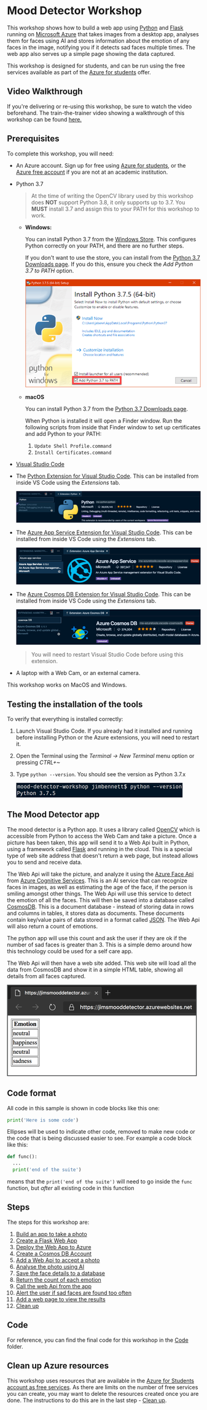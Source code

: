 # Mood Detector Workshop

This workshop shows how to build a web app using [Python](https://www.python.org) and [Flask](http://flask.pocoo.org) running on [Microsoft Azure](https://azure.microsoft.com/free/students/?WT.mc_id=pythonworkshop-github-jabenn) that takes images from a desktop app, analyses them for faces using AI and stores information about the emotion of any faces in the image, notifying you if it detects sad faces multiple times. The web app also serves up a simple page showing the data captured.

This workshop is designed for students, and can be run using the free services available as part of the [Azure for students](https://azure.microsoft.com/free/students/?WT.mc_id=pythonworkshop-github-jabenn) offer.

## Video Walkthrough

If you're delivering or re-using this workshop, be sure to watch the video beforehand. The train-the-trainer video showing a walkthrough of this workshop can be found [here.](https://www.youtube.com/watch?v=_Cg2MlVByJQ&feature=youtu.be)

## Prerequisites

To complete this workshop, you will need:

* An Azure account. Sign up for free using [Azure for students](https://azure.microsoft.com/free/students/?WT.mc_id=pythonworkshop-github-jabenn), or the [Azure free account](https://azure.microsoft.com/free/?WT.mc_id=pythonworkshop-github-jabenn) if you are not at an academic institution.

* Python 3.7
  
  > At the time of writing the OpenCV library used by this workshop does **NOT** support Python 3.8, it only supports up to 3.7. You **MUST** install 3.7 and assign this to your PATH for this workshop to work.

  * **Windows:**

    You can install Python 3.7 from the [Windows Store](https://www.microsoft.com/en-us/p/python-37/9nj46sx7x90p?activetab=pivot:overviewtab). This configures Python correctly on your PATH, and there are no further steps.

    If you don't want to use the store, you can install from the [Python 3.7 Downloads page](https://www.python.org/downloads/release/python-375/). If you do this, ensure you check the *Add Python 3.7 to PATH* option.

    ![The python installer dialog highlighting the Add Python 3.7 to PATH option](./Images/PythonInstaller.png)

  * **macOS**
  
    You can install Python 3.7 from the [Python 3.7 Downloads page](https://www.python.org/downloads/release/python-375/).

    When Python is installed it will open a Finder window. Run the following scripts from inside that Finder window to set up certificates and add Python to your PATH:

    1. `Update Shell Profile.command`
    1. `Install Certificates.command`

* [Visual Studio Code](https://code.visualstudio.com/?WT.mc_id=pythonworkshop-github-jabenn)

* The [Python Extension for Visual Studio Code](https://marketplace.visualstudio.com/itemdetails?itemName=ms-python.python&WT.mc_id=pythonworkshop-github-jabenn). This can be installed from inside VS Code using the *Extensions* tab.
  
  ![The Python extension in Visual Studio Code](./Images/PythonExtension.png)

* The [Azure App Service Extension for Visual Studio Code](https://marketplace.visualstudio.com/itemdetails?itemName=ms-azuretools.vscode-azureappservice&WT.mc_id=pythonworkshop-github-jabenn). This can be installed from inside VS Code using the *Extensions* tab.
  
  ![The Azure App Service extension in Visual Studio Code](./Images/AppServiceExtension.png)

* The [Azure Cosmos DB Extension for Visual Studio Code](https://marketplace.visualstudio.com/itemdetails?itemName=ms-azuretools.vscode-cosmosdb&WT.mc_id=pythonworkshop-github-jabenn). This can be installed from inside VS Code using the *Extensions* tab.
  
  ![The Cosmos DB extension in Visual Studio Code](./Images/CosmosExtension.png)

  > You will need to restart Visual Studio Code before using this extension.

* A laptop with a Web Cam, or an external camera.

This workshop works on MacOS and Windows.

## Testing the installation of the tools

To verify that everything is installed correctly:

1. Launch Visual Studio Code. If you already had it installed and running before installing Python or the Azure extensions, you will need to restart it.
2. Open the Terminal using the *Terminal -> New Terminal* menu option or pressing *CTRL+~*
3. Type `python --version`. You should see the version as Python 3.7.x

   ![The VS Code Terminal showing a Python version of 3.7.5](./Images/PythonVersion.png)

## The Mood Detector app

The mood detector is a Python app. It uses a library called [OpenCV](https://opencv.org) which is accessible from Python to access the Web Cam and take a picture. Once a picture has been taken, this app will send it to a Web Api built in Python, using a framework called [Flask](http://flask.pocoo.org) and running in the cloud. This is a special type of web site address that doesn't return a web page, but instead allows you to send and receive data.

The Web Api will take the picture, and analyze it using the [Azure Face Api](https://azure.microsoft.com/services/cognitive-services/face/?WT.mc_id=pythonworkshop-github-jabenn) from [Azure Cognitive Services](https://azure.microsoft.com/services/cognitive-services/?WT.mc_id=pythonworkshop-github-jabenn). This is an AI service that can recognize faces in images, as well as estimating the age of the face, if the person is smiling amongst other things. The Web Api will use this service to detect the emotion of all the faces. This will then be saved into a database called [CosmosDB](https://azure.microsoft.com/services/cosmos-db/?WT.mc_id=pythonworkshop-github-jabenn). This is a document database - instead of storing data in rows and columns in tables, it stores data as documents. These documents contain key/value pairs of data stored in a format called [JSON](https://www.json.org). The Web Api will also return a count of emotions.

The python app will use this count and ask the user if they are ok if the number of sad faces is greater than 3. This is a simple demo around how this technology could be used for a self care app.

The Web Api will then have a web site added. This web site will load all the data from CosmosDB and show it in a simple HTML table, showing all details from all faces captured.

![The web app showing a page with a table showing the detected emotions with 4 rows](./Images/RunningWebsite.png)

## Code format

All code in this sample is shown in code blocks like this one:

```python
print('Here is some code')
```

Ellipses will be used to indicate other code, removed to make new code or the code that is being discussed easier to see. For example a code block like this:

```python
def func():
  ...
  print('end of the suite')
```

means that the `print('end of the suite')` will need to go inside the `func` function, but *after* all existing code in this function

## Steps

The steps for this workshop are:

1. [Build an app to take a photo](./Steps/BuildAnAppToTakeAPhoto.md)
2. [Create a Flask Web App](./Steps/CreateAFlaskWebApp.md)
3. [Deploy the Web App to Azure](./Steps/DeployTheWebAppToTheCloud.md)
4. [Create a Cosmos DB Account](./Steps/CreateACosmosDbAccount.md)
5. [Add a Web Api to accept a photo](./Steps/AddWebApi.md)
6. [Analyse the photo using AI](./Steps/AnalyseThePhotoUsingAI.md)
7. [Save the face details to a database](./Steps/SaveTheResultsToADatabase.md)
8. [Return the count of each emotion](./Steps/ReturnTheEmotionCount.md)
9. [Call the web Api from the app](./Steps/CallTheWebApiFromDesktop.md)
10. [Alert the user if sad faces are found too often](./Steps/AlertTheUser.md)
11. [Add a web page to view the results](./Steps/ViewTheResults.md)
12. [Clean up](./Steps/CleanUp.md)

## Code

For reference, you can find the final code for this workshop in the [Code](./Code/) folder.

## Clean up Azure resources

This workshop uses resources that are available in the [Azure for Students account as free services](https://azure.microsoft.com/free/free-account-students-faq/?WT.mc_id=pythonworkshop-github-jabenn). As there are limits on the number of free services you can create, you may want to delete the resources created once you are done. The instructions to do this are in the last step - [Clean up](./Steps/CleanUp.md).
